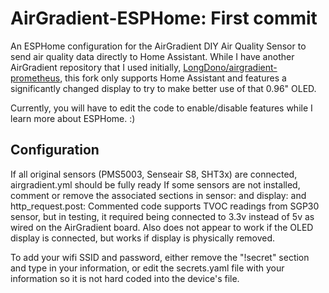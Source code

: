 # AirGradient-ESPHome: First commit
An ESPHome configuration for the AirGradient DIY Air Quality Sensor to send air quality data directly to Home Assistant. While I have another AirGradient repository that I used initially, [LongDono/airgradient-prometheus](https://github.com/LongDono/airgradient-prometheus), this fork only supports Home Assistant and features a significantly changed display to try to make better use of that 0.96" OLED.

Currently, you will have to edit the code to enable/disable features while I learn more about ESPHome. :)

## Configuration
If all original sensors (PMS5003, Senseair S8, SHT3x) are connected, airgradient.yml should be fully ready
If some sensors are not installed, comment or remove the associated sections in sensor: and display: and http_request.post:
Commented code supports TVOC readings from SGP30 sensor, but in testing, it required being connected to 3.3v instead of 5v as wired on the AirGradient board.  Also does not appear to work if the OLED display is connected, but works if display is physically removed.

To add your wifi SSID and password, either remove the "!secret" section and type in your information, or edit the secrets.yaml file with
your information so it is not hard coded into the device's file.
